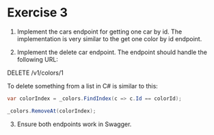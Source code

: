 # Exercise 3

1. Implement the cars endpoint for getting one car by id. The implementation is very similar to the get one color by id endpoint.

2. Implement the delete car endpoint. The endpoint should handle the following URL:

DELETE /v1/colors/1

To delete something from a list in C# is similar to this:

```csharp
var colorIndex = _colors.FindIndex(c => c.Id == colorId);

_colors.RemoveAt(colorIndex);
```

3. Ensure both endpoints work in Swagger.